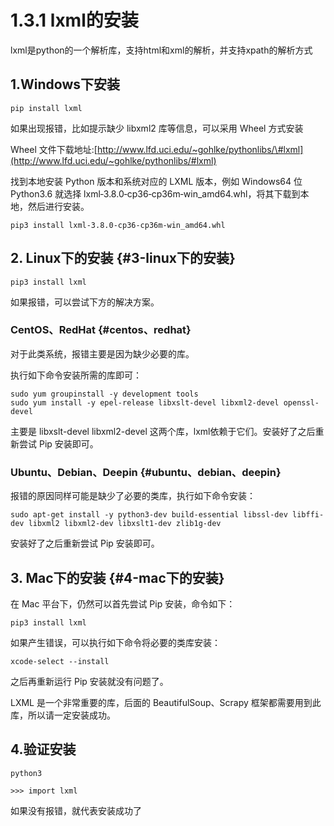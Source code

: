 # 1.3.1 lxml的安装

lxml是python的一个解析库，支持html和xml的解析，并支持xpath的解析方式

## 1.Windows下安装

```text
pip install lxml
```

如果出现报错，比如提示缺少 libxml2 库等信息，可以采用 Wheel 方式安装

Wheel 文件下载地址:[http://www.lfd.uci.edu/~gohlke/pythonlibs/\#lxml](http://www.lfd.uci.edu/~gohlke/pythonlibs/#lxml)

找到本地安装 Python 版本和系统对应的 LXML 版本，例如 Windows64 位 Python3.6 就选择 lxml‑3.8.0‑cp36‑cp36m‑win\_amd64.whl，将其下载到本地，然后进行安装。

```text
pip3 install lxml‑3.8.0‑cp36‑cp36m‑win_amd64.whl
```

## 2. Linux下的安装 {#3-linux下的安装}

```text
pip3 install lxml
```

如果报错，可以尝试下方的解决方案。

### CentOS、RedHat {#centos、redhat}

对于此类系统，报错主要是因为缺少必要的库。

执行如下命令安装所需的库即可：

```text
sudo yum groupinstall -y development tools
sudo yum install -y epel-release libxslt-devel libxml2-devel openssl-devel
```

主要是 libxslt-devel libxml2-devel 这两个库，lxml依赖于它们。安装好了之后重新尝试 Pip 安装即可。

### Ubuntu、Debian、Deepin {#ubuntu、debian、deepin}

报错的原因同样可能是缺少了必要的类库，执行如下命令安装：

```text
sudo apt-get install -y python3-dev build-essential libssl-dev libffi-dev libxml2 libxml2-dev libxslt1-dev zlib1g-dev
```

安装好了之后重新尝试 Pip 安装即可。

## 3. Mac下的安装 {#4-mac下的安装}

在 Mac 平台下，仍然可以首先尝试 Pip 安装，命令如下：

```text
pip3 install lxml
```

如果产生错误，可以执行如下命令将必要的类库安装：

```text
xcode-select --install
```

之后再重新运行 Pip 安装就没有问题了。

LXML 是一个非常重要的库，后面的 BeautifulSoup、Scrapy 框架都需要用到此库，所以请一定安装成功。

## 4.验证安装

```text
python3

>>> import lxml
```

如果没有报错，就代表安装成功了

